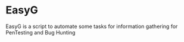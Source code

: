 # EasyG

EasyG is a script to automate some tasks for information gathering for PenTesting and Bug Hunting

